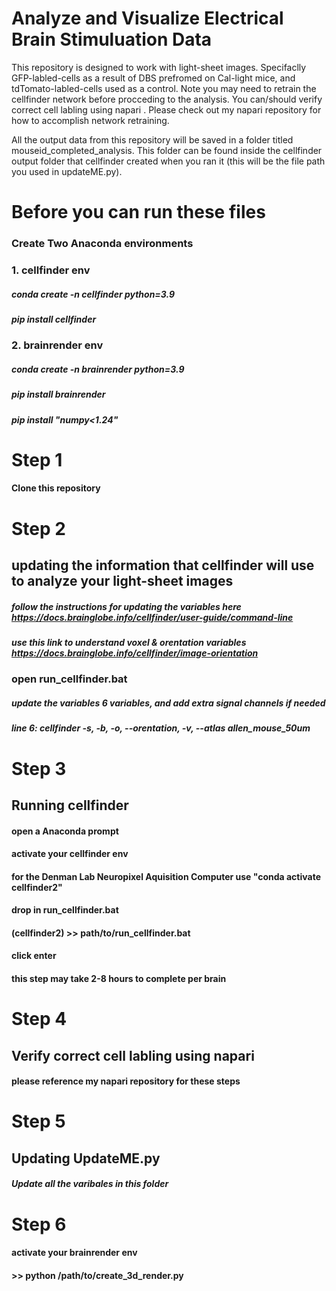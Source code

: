 # Analyze and Visualize Electrical Brain Stimuluation Data 
This repository is designed to work with light-sheet images. 
Specifaclly GFP-labled-cells as a result of DBS prefromed on Cal-light mice, and tdTomato-labled-cells used as a control.
Note you may need to retrain the cellfinder network before procceding to the analysis.
You can/should verify correct cell labling using napari .
Please check out my napari repository for how to accomplish network retraining.

All the output data from this repository will be saved in a folder titled mouseid_completed_analysis. This folder can be found inside the cellfinder output folder that cellfinder created when you ran it (this will be the file path you used in updateME.py).

# Before you can run these files 
### Create Two Anaconda environments 
### 1. cellfinder env
##### conda create -n cellfinder python=3.9
##### pip install cellfinder

### 2. brainrender env
##### conda create -n brainrender python=3.9
##### pip install brainrender
##### pip install "numpy<1.24"

# Step 1 
#### Clone this repository 

# Step 2
## updating the information that cellfinder will use to analyze your light-sheet images
##### follow the instructions for updating the variables here https://docs.brainglobe.info/cellfinder/user-guide/command-line
##### use this link to understand voxel & orentation variables https://docs.brainglobe.info/cellfinder/image-orientation
### open run_cellfinder.bat
##### update the variables 6 variables, and add extra signal channels if needed
##### line 6: cellfinder -s, -b, -o, --orentation, -v, --atlas allen_mouse_50um

# Step 3 
## Running cellfinder
#### open a Anaconda prompt
#### activate your cellfinder env
#### for the Denman Lab Neuropixel Aquisition Computer use "conda activate cellfinder2"
#### drop in run_cellfinder.bat
#### (cellfinder2) >> path/to/run_cellfinder.bat
#### click enter
#### this step may take 2-8 hours to complete per brain

# Step 4
## Verify correct cell labling using napari 
#### please reference my napari repository for these steps 

# Step 5
## Updating UpdateME.py
##### Update all the varibales in this folder

# Step 6
#### activate your brainrender env
#### >> python /path/to/create_3d_render.py
